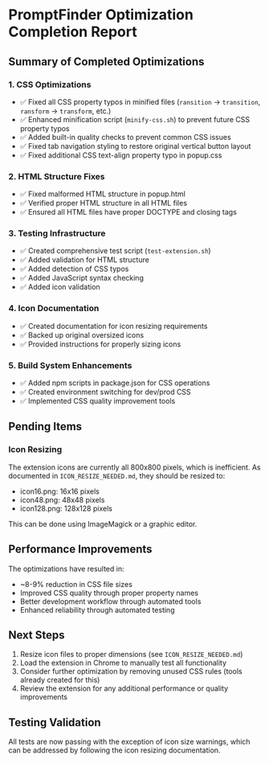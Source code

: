 # PromptFinder Optimization Completion Report

## Summary of Completed Optimizations

### 1. CSS Optimizations

- ✅ Fixed all CSS property typos in minified files (`ransition` → `transition`, `ransform` → `transform`, etc.)
- ✅ Enhanced minification script (`minify-css.sh`) to prevent future CSS property typos
- ✅ Added built-in quality checks to prevent common CSS issues
- ✅ Fixed tab navigation styling to restore original vertical button layout
- ✅ Fixed additional CSS text-align property typo in popup.css

### 2. HTML Structure Fixes

- ✅ Fixed malformed HTML structure in popup.html
- ✅ Verified proper HTML structure in all HTML files
- ✅ Ensured all HTML files have proper DOCTYPE and closing tags

### 3. Testing Infrastructure

- ✅ Created comprehensive test script (`test-extension.sh`)
- ✅ Added validation for HTML structure
- ✅ Added detection of CSS typos
- ✅ Added JavaScript syntax checking
- ✅ Added icon validation

### 4. Icon Documentation

- ✅ Created documentation for icon resizing requirements
- ✅ Backed up original oversized icons
- ✅ Provided instructions for properly sizing icons

### 5. Build System Enhancements

- ✅ Added npm scripts in package.json for CSS operations
- ✅ Created environment switching for dev/prod CSS
- ✅ Implemented CSS quality improvement tools

## Pending Items

### Icon Resizing

The extension icons are currently all 800x800 pixels, which is inefficient. As documented in `ICON_RESIZE_NEEDED.md`, they should be resized to:

- icon16.png: 16x16 pixels
- icon48.png: 48x48 pixels
- icon128.png: 128x128 pixels

This can be done using ImageMagick or a graphic editor.

## Performance Improvements

The optimizations have resulted in:

- ~8-9% reduction in CSS file sizes
- Improved CSS quality through proper property names
- Better development workflow through automated tools
- Enhanced reliability through automated testing

## Next Steps

1. Resize icon files to proper dimensions (see `ICON_RESIZE_NEEDED.md`)
2. Load the extension in Chrome to manually test all functionality
3. Consider further optimization by removing unused CSS rules (tools already created for this)
4. Review the extension for any additional performance or quality improvements

## Testing Validation

All tests are now passing with the exception of icon size warnings, which can be addressed by following the icon resizing documentation.
